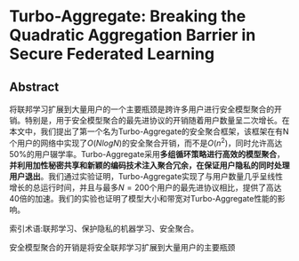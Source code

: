 # Turbo-Aggregate: Breaking the Quadratic Aggregation Barrier in Secure Federated Learning

## Abstract


将联邦学习扩展到大量用户的一个主要瓶颈是跨许多用户进行安全模型聚合的开销。特别是，用于安全模型聚合的最先进协议的开销随着用户数量呈二次增长。在本文中，我们提出了第一个名为Turbo-Aggregate的安全聚合框架，该框架在有N个用户的网络中实现了$O(NlogN)$的安全聚合开销，而不是$O(n^2)$，同时允许高达50%的用户辍学率。Turbo-Aggregate采用**多组循环策略进行高效的模型聚合**，**并利用加性秘密共享和新颖的编码技术注入聚合冗余，在保证用户隐私的同时处理用户退出**。我们通过实验证明，Turbo-Aggregate实现了与用户数量几乎呈线性增长的总运行时间，并且与最多$N=200$个用户的最先进协议相比，提供了高达40倍的加速。我们的实验也证明了模型大小和带宽对Turbo-Aggregate性能的影响。


索引术语:联邦学习、保护隐私的机器学习、安全聚合。



安全模型聚合的开销是将安全联邦学习扩展到大量用户的主要瓶颈